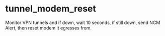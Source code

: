# tunnel_modem_reset

Monitor VPN tunnels and if down, wait 10 seconds, if still down, send NCM Alert, then reset modem it egresses from.
